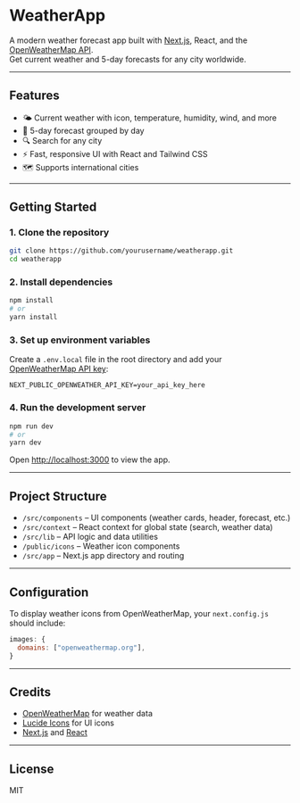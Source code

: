 # WeatherApp

A modern weather forecast app built with [Next.js](https://nextjs.org/), React, and the [OpenWeatherMap API](https://openweathermap.org/api).  
Get current weather and 5-day forecasts for any city worldwide.

---

## Features

- 🌤️ Current weather with icon, temperature, humidity, wind, and more
- 📅 5-day forecast grouped by day
- 🔍 Search for any city
- ⚡ Fast, responsive UI with React and Tailwind CSS
- 🗺️ Supports international cities

---

## Getting Started

### 1. Clone the repository

```bash
git clone https://github.com/yourusername/weatherapp.git
cd weatherapp
```

### 2. Install dependencies

```bash
npm install
# or
yarn install
```

### 3. Set up environment variables

Create a `.env.local` file in the root directory and add your [OpenWeatherMap API key](https://home.openweathermap.org/api_keys):

```
NEXT_PUBLIC_OPENWEATHER_API_KEY=your_api_key_here
```

### 4. Run the development server

```bash
npm run dev
# or
yarn dev
```

Open [http://localhost:3000](http://localhost:3000) to view the app.

---

## Project Structure

- `/src/components` – UI components (weather cards, header, forecast, etc.)
- `/src/context` – React context for global state (search, weather data)
- `/src/lib` – API logic and data utilities
- `/public/icons` – Weather icon components
- `/src/app` – Next.js app directory and routing

---

## Configuration

To display weather icons from OpenWeatherMap, your `next.config.js` should include:

```js
images: {
  domains: ["openweathermap.org"],
}
```

---

## Credits

- [OpenWeatherMap](https://openweathermap.org/) for weather data
- [Lucide Icons](https://lucide.dev/) for UI icons
- [Next.js](https://nextjs.org/) and [React](https://react.dev/)

---

## License

MIT
